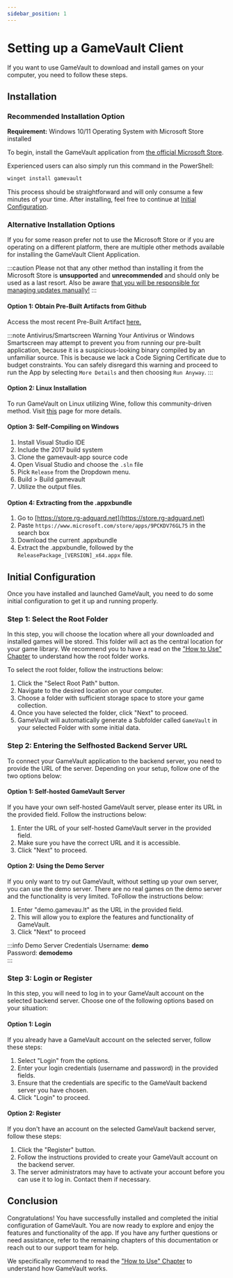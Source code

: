 ```yaml
---
sidebar_position: 1
---
```


# Setting up a GameVault Client

If you want to use GameVault to download and install games on your computer, you need to follow these steps.

## Installation

### Recommended Installation Option

**Requirement:** Windows 10/11 Operating System with Microsoft Store installed

To begin, install the GameVault application from [the official Microsoft Store](https://www.microsoft.com/store/apps/9PCKDV76GL75).

Experienced users can also simply run this command in the PowerShell:

```ps
winget install gamevault
```  

This process should be straightforward and will only consume a few minutes of your time. After installing, feel free to continue at [Initial Configuration](#initial-configuration).

### Alternative Installation Options

If you for some reason prefer not to use the Microsoft Store or if you are operating on a different platform, there are multiple other methods available for installing the GameVault Client Application.

:::caution
Please not that any other method than installing it from the Microsoft Store is **unsupported** and **unrecommended** and should only be used as a last resort. Also be aware [that you will be responsible for managing updates manually!](updating-client.md#other-sources)
:::

#### Option 1: Obtain Pre-Built Artifacts from Github

Access the most recent Pre-Built Artifact [here.](https://github.com/Phalcode/gamevault-app/releases/latest)

:::note Antivirus/Smartscreen Warning
Your Antivirus or Windows Smartscreen may attempt to prevent you from running our pre-built application, because it is a suspicious-looking binary compiled by an unfamiliar source. This is because we lack a Code Signing Certificate due to budget constraints. You can safely disregard this warning and proceed to run the App by selecting `More Details` and then choosing `Run Anyway`.
:::

#### Option 2: Linux Installation

To run GameVault on Linux utilizing Wine, follow this community-driven method. Visit [this](../advanced-usage/linux-client) page for more details.

#### Option 3: Self-Compiling on Windows

1. Install Visual Studio IDE
2. Include the 2017 build system
3. Clone the gamevault-app source code
4. Open Visual Studio and choose the `.sln` file
5. Pick `Release` from the Dropdown menu.
6. Build > Build gamevault
7. Utilize the output files.

#### Option 4: Extracting from the .appxbundle

1. Go to [https://store.rg-adguard.net](https://store.rg-adguard.net)
2. Paste `https://www.microsoft.com/store/apps/9PCKDV76GL75` in the search box
3. Download the current .appxbundle
4. Extract the .appxbundle, followed by the `ReleasePackage_[VERSION]_x64.appx` file.

## Initial Configuration

Once you have installed and launched GameVault, you need to do some initial configuration to get it up and running properly.

### Step 1: Select the Root Folder

In this step, you will choose the location where all your downloaded and installed games will be stored. This folder will act as the central location for your game library. We recommend you to have a read on the ["How to Use" Chapter](how-to-use.md) to understand how the root folder works.

To select the root folder, follow the instructions below:

1. Click the "Select Root Path" button.
2. Navigate to the desired location on your computer.
3. Choose a folder with sufficient storage space to store your game collection.
4. Once you have selected the folder, click "Next" to proceed.
5. GameVault will automatically generate a Subfolder called `GameVault` in your selected Folder with some initial data.

### Step 2: Entering the Selfhosted Backend Server URL

To connect your GameVault application to the backend server, you need to provide the URL of the server. Depending on your setup, follow one of the two options below:

#### Option 1: Self-hosted GameVault Server

If you have your own self-hosted GameVault server, please enter its URL in the provided field. Follow the instructions below:

1. Enter the URL of your self-hosted GameVault server in the provided field.
2. Make sure you have the correct URL and it is accessible.
3. Click "Next" to proceed.

#### Option 2: Using the Demo Server

If you only want to try out GameVault, without setting up your own server, you can use the demo server. There are no real games on the demo server and the functionality is very limited. ToFollow the instructions below:

1. Enter "demo.gamevau.lt" as the URL in the provided field.
2. This will allow you to explore the features and functionality of GameVault.
3. Click "Next" to proceed

:::info Demo Server Credentials
Username: **demo**  
Password: **demodemo**  
:::

### Step 3: Login or Register

In this step, you will need to log in to your GameVault account on the selected backend server. Choose one of the following options based on your situation:

#### Option 1: Login

If you already have a GameVault account on the selected server, follow these steps:

1. Select "Login" from the options.
2. Enter your login credentials (username and password) in the provided fields.
3. Ensure that the credentials are specific to the GameVault backend server you have chosen.
4. Click "Login" to proceed.

#### Option 2: Register

If you don't have an account on the selected GameVault backend server, follow these steps:

1. Click the "Register" button.
2. Follow the instructions provided to create your GameVault account on the backend server.
3. The server administrators may have to activate your account before you can use it to log in. Contact them if necessary.

## Conclusion

Congratulations! You have successfully installed and completed the initial configuration of GameVault. You are now ready to explore and enjoy the features and functionality of the app. If you have any further questions or need assistance, refer to the remaining chapters of this documentation or reach out to our support team for help.

We specifically recommend to read the ["How to Use" Chapter](how-to-use.md) to understand how GameVault works.
